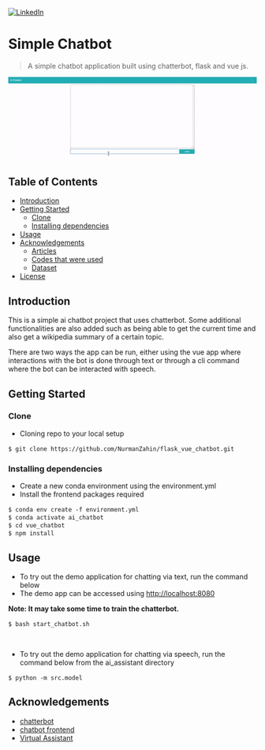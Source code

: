 [![LinkedIn][linkedin-shield]][linkedin-url]

# Simple Chatbot
> A simple chatbot application built using chatterbot, flask and vue js.

![](assets/vue_chatbot_demo.gif)

## Table of Contents
  - [Introduction](#introduction)
  - [Getting Started](#getting-started)
    - [Clone](#clone)
    - [Installing dependencies](#installing-dependencies)
  - [Usage](#usage)
  - [Acknowledgements](#acknowledgements)
    - [Articles](#articles)
    - [Codes that were used](#codes-that-were-used)
    - [Dataset](#dataset)
  - [License](#license)


## Introduction
This is a simple ai chatbot project that uses chatterbot. Some additional functionalities are also added such as being able to get the current time and also get a wikipedia summary of a certain topic.

There are two ways the app can be run, either using the vue app where interactions with the bot is done through text or through a cli command where the bot can be interacted with speech. 

## Getting Started

### Clone
- Cloning repo to your local setup
```shell
$ git clone https://github.com/NurmanZahin/flask_vue_chatbot.git
```

### Installing dependencies
- Create a new conda environment using the environment.yml
- Install the frontend packages required
```shell
$ conda env create -f environment.yml
$ conda activate ai_chatbot
$ cd vue_chatbot
$ npm install
```

## Usage
- To try out the demo application for chatting via text, run the command below
- The demo app can be accessed using [http://localhost:8080](http://localhost:8080)

**Note: It may take some time to train the chatterbot.**
```shell
$ bash start_chatbot.sh
```
<br>

- To try out the demo application for chatting via speech, run the command below from the ai_assistant directory
```shell
$ python -m src.model
```


## Acknowledgements 
- [chatterbot](https://chatterbot.readthedocs.io/en/stable/)
- [chatbot frontend](https://github.com/syntacticsolutions/vue-chatbox-tutorial)
- [Virtual Assistant](https://www.activestate.com/blog/how-to-build-a-digital-virtual-assistant-in-python/)



[linkedin-shield]: https://img.shields.io/badge/-LinkedIn-black.svg?style=flat-square&logo=linkedin&colorB=555
[linkedin-url]: www.linkedin.com/in/nurman-jupri-20655814a
[product-screenshot]: images/screenshot.png